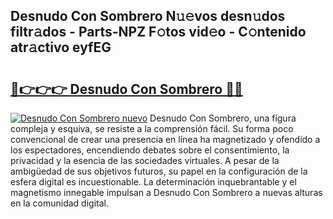 ## Desnudo Con Sombrero N𝚞𝚎vos desn𝚞dos filtr𝚊dos - Parts-NPZ F𝚘tos vid𝚎o - C𝚘ntenido atr𝚊ctivo eyfEG

# <h2><a href="http://mb7au8.tromn.icu/?c=Desnudo+Con+Sombrero">🔗👉👉👉 Desnudo Con Sombrero 🔗🔗</a></h2>

[![Desnudo Con Sombrero nuevo](https://i.imgur.com/pEAQMta.gif)](http://mb7au8.tromn.icu/?c=Desnudo+Con+Sombrero)
Desnudo Con Sombrero, una figura compleja y esquiva, se resiste a la comprensión fácil. Su forma poco convencional de crear una presencia en línea ha magnetizado y ofendido a los espectadores, encendiendo debates sobre el consentimiento, la privacidad y la esencia de las sociedades virtuales. A pesar de la ambigüedad de sus objetivos futuros, su papel en la configuración de la esfera digital es incuestionable. La determinación inquebrantable y el magnetismo innegable impulsan a Desnudo Con Sombrero a nuevas alturas en la comunidad digital.
